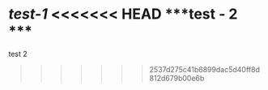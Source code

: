 ***test-1***
<<<<<<< HEAD
***test - 2 ***
=======
test 2
>>>>>>> 2537d275c41b6899dac5d40ff8d812d679b00e6b

